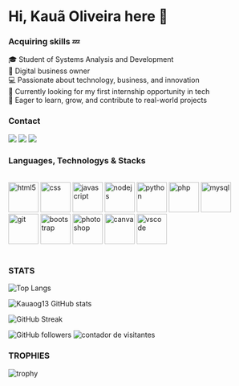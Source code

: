 # Hi, Kauã Oliveira here 🧊
### Acquiring skills 💤

🎓 Student of Systems Analysis and Development  
💼 Digital business owner  
💻 Passionate about technology, business, and innovation  
🚀 Currently looking for my first internship opportunity in tech  
🌱 Eager to learn, grow, and contribute to real-world projects

<h3>Contact</h3>

<div> 
  <a href="https://www.linkedin.com/in/kau%C3%A3-oliveira-7a099b270/" target="_blank"><img src="https://img.shields.io/badge/-LinkedIn-%230077B5?style=for-the-badge&logo=linkedin&logoColor=white" target="_blank"></a>
    <a href = "mailto:kauaogsenac@gmail.com"><img src="https://img.shields.io/badge/-Gmail-%23333?style=for-the-badge&logo=gmail&logoColor=white" target="_blank"></a>
    <a href="https://www.instagram.com/oliveira_srg.13/" target="_blank"><img src="https://img.shields.io/badge/-Instagram-%23E4405F?style=for-the-badge&logo=instagram&logoColor=white" target="_blank"></a>
</div>

<h3>Languages, Technologys & Stacks</h3>

<div style="display": inline_block><br/>
    <img alig="center" alt = "html5"  src="https://cdn.jsdelivr.net/gh/devicons/devicon@latest/icons/html5/html5-original.svg" height=60px/>
    <img alig="center" alt = "css" src="https://cdn.jsdelivr.net/gh/devicons/devicon@latest/icons/css3/css3-original.svg" height=60px />
    <img alig="center" alt = "javascript" src="https://cdn.jsdelivr.net/gh/devicons/devicon@latest/icons/javascript/javascript-original.svg" height=60px />
    <img alig="center" alt = "nodejs" src="https://cdn.jsdelivr.net/gh/devicons/devicon@latest/icons/nodejs/nodejs-original.svg" height=60px />
    <img alig="center" alt = "python" src="https://cdn.jsdelivr.net/gh/devicons/devicon@latest/icons/python/python-original.svg" height=60px />
    <img alig="center" alt = "php" src="https://cdn.jsdelivr.net/gh/devicons/devicon@latest/icons/php/php-original.svg" height=60px />
    <img alig="center" alt = "mysql" src="https://cdn.jsdelivr.net/gh/devicons/devicon@latest/icons/mysql/mysql-original.svg" height=60px />
    <img alig="center" alt="git"src="https://cdn.jsdelivr.net/gh/devicons/devicon/icons/git/git-original.svg" height="60"/>
    <img alig="center" alt = "bootstrap" src="https://cdn.jsdelivr.net/gh/devicons/devicon@latest/icons/bootstrap/bootstrap-original.svg" height=60px />
    <img alig="center" alt = "photoshop" src="https://cdn.jsdelivr.net/gh/devicons/devicon@latest/icons/photoshop/photoshop-original.svg" height=60px />
    <img alig="center" alt = "canva" src="https://cdn.jsdelivr.net/gh/devicons/devicon@latest/icons/canva/canva-original.svg" height=60px />
    <img alig="center" alt = "vscode" src="https://cdn.jsdelivr.net/gh/devicons/devicon@latest/icons/vscode/vscode-original.svg" height=60px />
</div>
<br>

### STATS

![Top Langs](https://github-readme-stats.vercel.app/api/top-langs/?username=Kauaog13&layout=compact&theme=tokyonight)

![Kauaog13 GitHub stats](https://github-readme-stats.vercel.app/api?username=Kauaog13&show_icons=true&theme=tokyonight)

![GitHub Streak](https://streak-stats.demolab.com?user=Kauaog13&theme=tokyonight&hide_border=true)

![GitHub followers](https://img.shields.io/github/followers/kauaog13?label=Seguidores&style=social) <img src="https://komarev.com/ghpvc/?username=Kauaog13&label=Visitors&color=0e75b6&style=flat" alt="contador de visitantes"/>

### TROPHIES
 
![trophy](https://github-profile-trophy.vercel.app/?username=kauaog13&theme=onedark)
